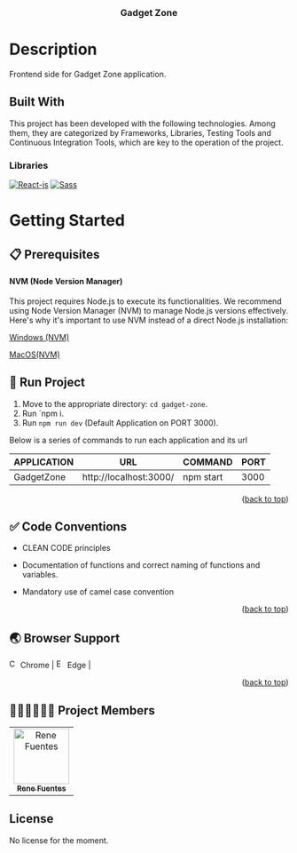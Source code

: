 <a name="readme-top"></a>

<!-- PROJECT LOGO -->
<br />

  <h3 align="center">Gadget Zone</h3>



# Description

Frontend side for Gadget Zone  application. 

## Built With

This project has been developed with the following technologies. Among them, they are categorized by Frameworks, Libraries, Testing Tools and Continuous Integration Tools, which are key to the operation of the project.

### Libraries

[![React-js][React-js.io]][React-url]
[![Sass][Sass.io]][Sass-url]


<!-- GETTING STARTED -->

# Getting Started

## 📋 Prerequisites

#### NVM (Node Version Manager) <br>

This project requires Node.js to execute its functionalities. We recommend using Node Version Manager (NVM) to manage Node.js versions effectively. Here's why it's important to use NVM instead of a direct Node.js installation:

[Windows (NVM)](https://github.com/coreybutler/nvm-windows/releases)

[MacOS(NVM)](https://collabnix.com/how-to-install-and-configure-nvm-on-mac-os/)

<!-- RUN PROJECT -->

## 🚀 Run Project

1. Move to the appropriate directory: `cd gadget-zone`.<br />
2. Run `npm i.
3. Run `npm run dev` (Default Application on PORT 3000).

Below is a series of commands to run each application and its url

| APPLICATION  | URL                                 | COMMAND           | PORT |
| ------------ | ----------------------------------- | ----------------- | ---- |
| GadgetZone  | http://localhost:3000/    | npm start | 3000 |
<p align="right">(<a href="#readme-top">back to top</a>)</p>




## ✅ Code Conventions


- CLEAN CODE principles

- Documentation of functions and correct naming of functions and variables.

- Mandatory use of camel case convention

<p align="right">(<a href="#readme-top">back to top</a>)</p>

<!-- BROWSER SUPPORT -->

## 🌏 Browser Support

<img src="https://user-images.githubusercontent.com/1215767/34348387-a2e64588-ea4d-11e7-8267-a43365103afe.png" alt="Chrome" width="16px" height="16px" /> Chrome | <img src="https://user-images.githubusercontent.com/1215767/34348380-93e77ae8-ea4d-11e7-8696-9a989ddbbbf5.png" alt="Edge" width="16px" height="16px" /> Edge |

<p align="right">(<a href="#readme-top">back to top</a>)</p>

<!-- PROJECT MEMBERS -->

## 🧑🏻‍💻🧑🏻‍💻 Project Members

<table>
  <tr>
     <td align="center"><a href="https://github.com/johann-sonntagbauer"><img src="https://lh7-us.googleusercontent.com/cdumdpS82APfMtRociVe7nIRT83FOb7p31PE3ltCx7turBdf8FDY-bFPDd3gFEC0cD0G3vo96kARseIBAVzx_qXT-g6luouj5OrR-moSkB6ZMeaU3pn81g0VpJ72H8m8wwk7PLODE81LHOQRE9FGcYX1Sw=s2048" width="100px;" height="auto" alt="Rene Fuentes"/><br /><sub><b>Rene Fuentes</b></sub></a></td>
      
  </tr>
</table>

<!-- MARKDOWN LINKS & IMAGES -->

[contributors-shield]: https://img.shields.io/github/contributors/othneildrew/Best-README-Template.svg?style=for-the-badge
[contributors-url]: https://github.com/othneildrew/Best-README-Template/graphs/contributors
[forks-shield]: https://img.shields.io/github/forks/othneildrew/Best-README-Template.svg?style=for-the-badge
[forks-url]: https://github.com/othneildrew/Best-README-Template/network/members
[stars-shield]: https://img.shields.io/github/stars/othneildrew/Best-README-Template.svg?style=for-the-badge
[stars-url]: https://github.com/othneildrew/Best-README-Template/stargazers
[issues-shield]: https://img.shields.io/github/issues/othneildrew/Best-README-Template.svg?style=for-the-badge
[issues-url]: https://github.com/othneildrew/Best-README-Template/issues
[license-shield]: https://img.shields.io/github/license/othneildrew/Best-README-Template.svg?style=for-the-badge
[license-url]: https://github.com/othneildrew/Best-README-Template/blob/master/LICENSE.txt

<!-- TECHNOLOGIES -->

[Next-js]: https://img.shields.io/badge/Next.js-000000?style=for-the-badge&logo=next.js&logoColor=white
[Next-js.io]: https://img.shields.io/badge/Next.js-000000?style=for-the-badge&logo=next.js&logoColor=white
[Next-url]: https://nextjs.org
[React-js]: https://img.shields.io/badge/React-61DAFB?style=for-the-badge&logo=react&logoColor=black
[React-js.io]: https://img.shields.io/badge/React-61DAFB?style=for-the-badge&logo=react&logoColor=black
[React-url]: https://es.react.dev
[Chakra-ui]: https://img.shields.io/badge/Chakra_UI-319795?style=for-the-badge&logo=chakraui&logoColor=white
[Chakra-ui.io]: https://img.shields.io/badge/Chakra_UI-319795?style=for-the-badge&logo=chakraui&logoColor=white
[Chakra-url]: https://chakra-ui.com
[Redux]: https://img.shields.io/badge/Redux-764ABC?style=for-the-badge&logo=redux&logoColor=white
[Redux.io]: https://img.shields.io/badge/Redux-764ABC?style=for-the-badge&logo=redux&logoColor=white
[Redux-url]: https://redux.js.org
[Typescript.io]: https://shields.io/badge/TypeScript-3178C6?logo=TypeScript&logoColor=FFF&style=flat-square
[Typescript-url]: https://www.typescriptlang.org/
[Node-url]: https://nodejs.org/en/blog/release/v18.17.0
[Node.io]: https://img.shields.io/badge/node.js-6DA55F?style=for-the-badge&logo=node.js&logoColor=white
[Sass-url]: https://sass-lang.com/
[Sass.io]: https://img.shields.io/badge/SASS-hotpink.svg?style=for-the-badge&logo=SASS&logoColor=white
[Jest-url]: https://jestjs.io/
[Jest.io]: https://img.shields.io/badge/-jest-%23C21325?style=for-the-badge&logo=jest&logoColor=white
[GithubActions-url]: https://github.com/features/actions
[GithubActions.io]: https://img.shields.io/badge/github%20actions-%232671E5.svg?style=for-the-badge&logo=githubactions&logoColor=white

## License

No license for the moment.
